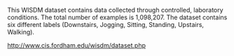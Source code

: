 This WISDM dataset contains data collected through controlled, laboratory conditions. The total number of examples is 1,098,207. The dataset contains six different labels (Downstairs, Jogging, Sitting, Standing, Upstairs, Walking).

http://www.cis.fordham.edu/wisdm/dataset.php
